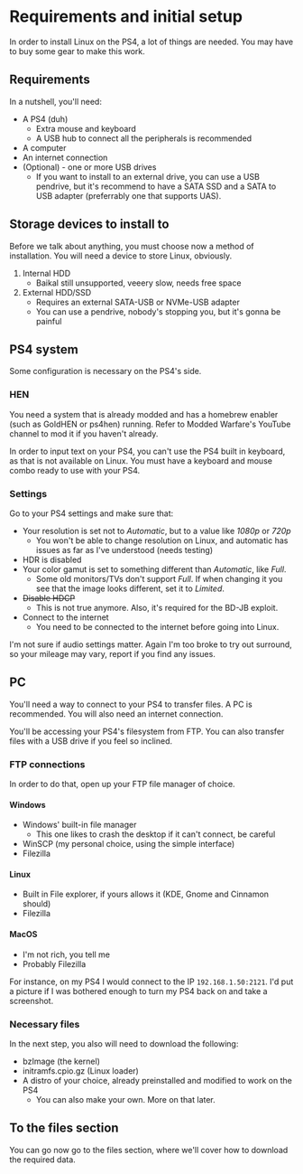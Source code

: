 # Requirements and initial setup
In order to install Linux on the PS4, a lot of things are needed. You may have to buy some gear to make this work.


## Requirements

In a nutshell, you'll need:
- A PS4 (duh)
	- Extra mouse and keyboard
	- A USB hub to connect all the peripherals is recommended
- A computer
- An internet connection
- (Optional) - one or more USB drives
	- If you want to install to an external drive, you can use a USB pendrive, but it's recommend to have a SATA SSD and a SATA to USB adapter (preferrably one that supports UAS).

## Storage devices to install to
Before we talk about anything, you must choose now a method of installation.
You will need a device to store Linux, obviously.
1. Internal HDD
	- Baikal still unsupported, veeery slow, needs free space
2. External HDD/SSD
	- Requires an external SATA-USB or NVMe-USB adapter
	- You can use a pendrive, nobody's stopping you, but it's gonna be painful

## PS4 system
Some configuration is necessary on the PS4's side.
### HEN
You need a system that is already modded and has a homebrew enabler (such as GoldHEN or ps4hen) running. Refer to Modded Warfare's YouTube channel to mod it if you haven't already.

In order to input text on your PS4, you can't use the PS4 built in keyboard, as that is not available on Linux. You must have a keyboard and mouse combo ready to use with your PS4.
### Settings
Go to your PS4 settings and make sure that:
- Your resolution is set not to *Automatic*, but to a value like *1080p* or *720p*
	- You won't be able to change resolution on Linux, and automatic has issues as far as I've understood (needs testing)
- HDR is disabled
- Your color gamut is set to something different than *Automatic*, like *Full*.
	- Some old monitors/TVs don't support *Full*. If when changing it you see that the image looks different, set it to *Limited*.
- ~~Disable HDCP~~
	- This is not true anymore. Also, it's required for the BD-JB exploit.
- Connect to the internet
	- You need to be connected to the internet before going into Linux.

I'm not sure if audio settings matter. Again I'm too broke to try out surround, so your mileage may vary, report if you find any issues.

## PC
You'll need a way to connect to your PS4 to transfer files. A PC is recommended. You will also need an internet connection.

You'll be accessing your PS4's filesystem from FTP. You can also transfer files with a USB drive if you feel so inclined.

### FTP connections
In order to do that, open up your FTP file manager of choice.

#### Windows
- Windows' built-in file manager
	- This one likes to crash the desktop if it can't connect, be careful
- WinSCP (my personal choice, using the simple interface)
- Filezilla

#### Linux
- Built in File explorer, if yours allows it (KDE, Gnome and Cinnamon should)
- Filezilla

#### MacOS
- I'm not rich, you tell me
- Probably Filezilla

For instance, on my PS4 I would connect to the IP `192.168.1.50:2121`. I'd put a picture if I was bothered enough to turn my PS4 back on and take a screenshot.

### Necessary files
In the next step, you also will need to download the following:
- bzImage (the kernel)
- initramfs.cpio.gz (Linux loader)
- A distro of your choice, already preinstalled and modified to work on the PS4
	- You can also make your own. More on that later.

## To the files section

You can go now go to the files section, where we'll cover how to download the required data.